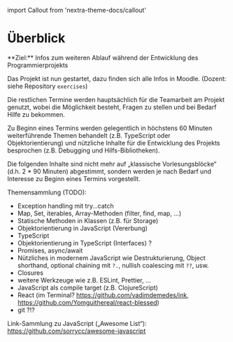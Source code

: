 import Callout from 'nextra-theme-docs/callout'

# Überblick

<Callout>  
  **Ziel:** Infos zum weiteren Ablauf während der Entwicklung des Programmierprojekts
</Callout>

Das Projekt ist nun gestartet, dazu finden sich
alle Infos in Moodle. (Dozent: siehe Repository
`exercises`)

Die restlichen Termine werden hauptsächlich für
die Teamarbeit am Projekt genutzt, wobei die 
Möglichkeit besteht, Fragen zu stellen und bei
Bedarf Hilfe zu bekommen. 

Zu Beginn eines Termins werden gelegentlich in
höchstens 60 Minuten weiterführende Themen 
behandelt (z.B. TypeScript oder Objektorientierung) 
und nützliche Inhalte für die Entwicklung des
Projekts besprochen (z.B. Debugging und 
Hilfs-Bibliotheken).

Die folgenden Inhalte sind nicht mehr auf
„klassische Vorlesungsblöcke“ (d.h. 2 * 90 Minuten)
abgestimmt, sondern werden je nach Bedarf und
Interesse zu Beginn eines Termins vorgestellt. 

Themensammlung (TODO):

- Exception handling mit try…catch
- Map, Set, iterables, Array-Methoden (filter, find, map, …)
- Statische Methoden in Klassen (z.B. für Storage)
- Objektorientierung in JavaScript (Vererbung)
- TypeScript
- Objektorientierung in TypeScript (Interfaces) ?
- Promises, async/await
- Nützliches in modernem JavaScript wie Destrukturierung, Object shorthand, optional chaining mit `?.`, nullish coalescing mit `??`, usw.
- Closures
- weitere Werkzeuge wie z.B. ESLint, Prettier, …
- JavaScript als compile target (z.B. ClojureScript)
- React (im Terminal? https://github.com/vadimdemedes/ink, https://github.com/Yomguithereal/react-blessed)
- git ?!?

Link-Sammlung zu JavaScript („Awesome List“): 
https://github.com/sorrycc/awesome-javascript




